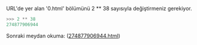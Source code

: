 URL'de yer alan '0.html' bölümünü 2 ** 38 sayısıyla değiştirmeniz gerekiyor.
```python
>>> 2 ** 38
274877906944
```
Sonraki meydan okuma: ([274877906944.html](http://www.pythonchallenge.com/pc/def/274877906944.html))